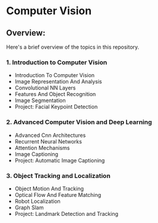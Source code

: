# Computer Vision

## Overview:
Here's a brief overview of the topics in this repository.

### 1. Introduction to Computer Vision
* Introduction To  Computer Vision
* Image Representation  And Analysis
* Convolutional NN  Layers 
* Features And Object  Recognition
* Image Segmentation
* Project: Facial Keypoint Detection

### 2. Advanced Computer Vision and Deep Learning
* Advanced Cnn Architectures
* Recurrent Neural  Networks 
* Attention Mechanisms
* Image Captioning
* Project: Automatic Image Captioning

### 3. Object Tracking and Localization
* Object Motion And  Tracking
* Optical Flow And  Feature Matching
* Robot Localization
* Graph Slam
* Project: Landmark Detection and Tracking


